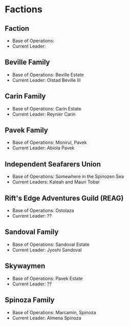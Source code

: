 # Factions

## Faction
 - Base of Operations: 
 - Current Leader: 






## Beville Family
 - Base of Operations: Beville Estate
 - Current Leader: Olstad Beville III

## Carin Family
 - Base of Operations: Carin Estate
 - Current Leader: Reynier Carin

## Pavek Family
 - Base of Operations: Monirul, Pavek 
 - Current Leader: Abiola Pavek

## Independent Seafarers Union 
 - Base of Operations: Somewhere in the Spinozen Sea
 - Current Leaders: Kaleah and Mauri Tobar

## Rift's Edge Adventures Guild (REAG)
 - Base of Operations: Ostolaza
 - Current Leader: ??

## Sandoval Family
 - Base of Operations: Sandoval Estate
 - Current Leader: Jyoshi Sandoval

## Skywaymen
 - Base of Operations: Pavek Estate
 - Current Leader: ??

## Spinoza Family
 - Base of Operations: Marcamin, Spinoza
 - Current Leader: Almena Spinoza
